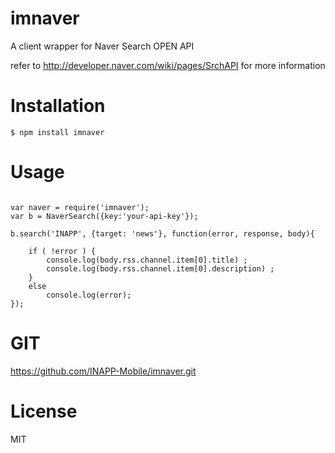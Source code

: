 # imnaver

A client wrapper for Naver Search OPEN API 

refer to http://developer.naver.com/wiki/pages/SrchAPI for more information

# Installation

```
$ npm install imnaver
```

# Usage
```

var naver = require('imnaver');
var b = NaverSearch({key:'your-api-key'});

b.search('INAPP', {target: 'news'}, function(error, response, body){

	if ( !error ) {
    	console.log(body.rss.channel.item[0].title) ;
    	console.log(body.rss.channel.item[0].description) ;
    }
	else
		console.log(error);
});

```

# GIT

https://github.com/INAPP-Mobile/imnaver.git

# License

MIT

